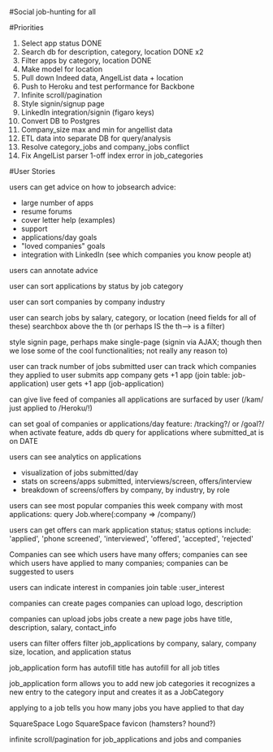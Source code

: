 #Social job-hunting for all

#Priorities
1. Select app status DONE
2. Search db for description, category, location DONE x2
3. Filter apps by category, location DONE
4. Make model for location
5. Pull down Indeed data, AngelList data + location
6. Push to Heroku and test performance for Backbone
7. Infinite scroll/pagination
8. Style signin/signup page
9. LinkedIn integration/signin (figaro keys)
10. Convert DB to Postgres
11. Company_size max and min for angellist data
12. ETL data into separate DB for query/analysis
13. Resolve category_jobs and company_jobs conflict
14. Fix AngelList parser 1-off index error in job_categories

#User Stories

> <!-- users add job-applications
>   this creates a Job if it doesnt exist
> jobs have fields-categories (bizdev, sales, marketing, dev, devops, etc)
> jobs are then surfaced by field (jobs.where :category => /cat/) -->

users can get advice on how to jobsearch
advice:
 - large number of apps
 - resume forums
 - cover letter help (examples)
 - support
 - applications/day goals
 - "loved companies" goals
 - integration with LinkedIn (see which companies you know people at)

users can annotate advice
 
user can sort applications 
 by status
 by job category

user can sort companies 
 by company industry

user can search jobs by salary, category, or location (need fields for all of these)
searchbox above the th (or perhaps IS the th--> is a filter)

style signin page, perhaps make single-page (signin via AJAX; though then we lose some of the cool functionalities; not really any reason to)
 
user can track number of jobs submitted
user can track which companies they applied to
user submits app
company gets +1 app (join table: job-application)
user gets +1 app (job-application)

can give live feed of companies
all applications are surfaced by user (/kam/ just applied to /Heroku/!)

can set goal of companies or applications/day
feature: /tracking?/ or /goal?/
when activate feature, adds db query for applications where submitted_at is on DATE

users can see analytics on applications
- visualization of jobs submitted/day
- stats on screens/apps submitted, interviews/screen, offers/interview
- breakdown of screens/offers by company, by industry, by role

users can see most popular companies this week
company with most applications: query Job.where(:company => /company/)

users can get offers
can mark application status; status options include: 'applied', 'phone screened', 'interviewed', 'offered', 'accepted', 'rejected'

Companies can see which users have many offers; companies can see which users have applied to many companies; companies can be suggested to users

users can indicate interest in companies
join table :user_interest

companies can create pages
companies can upload logo, description

companies can upload jobs
jobs create a new page
jobs have title, description, salary, contact_info

users can filter offers
filter job_applications by company, salary, company size, location, and application status

job_application form has autofill
title has autofill for all job titles

job_application form allows you to add new job categories
it recognizes a new entry to the category input and creates it as a JobCategory

applying to a job tells you how many jobs you have applied to that day
> <!-- creating a new job_application flashes a message containing the number of jobs you have applied to that day -->

SquareSpace Logo
SquareSpace favicon (hamsters? hound?)

infinite scroll/pagination for job_applications and jobs and companies

